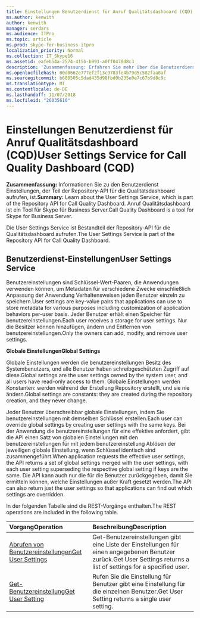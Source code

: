 ```yaml
---
title: Einstellungen Benutzerdienst für Anruf Qualitätsdashboard (CQD)
ms.author: kenwith
author: kenwith
manager: serdars
ms.audience: ITPro
ms.topic: article
ms.prod: skype-for-business-itpro
localization_priority: Normal
ms.collection: IT_Skype16
ms.assetid: eafeb54a-2574-415b-b991-a0ff0470d8c3
description: 'Zusammenfassung: Erfahren Sie mehr über die Benutzerdienst Einstellungen, die Teil der Repository-API für die Qualitätsdashboard aufrufen, ist. Anruf Qualitätsdashboard ist ein Tool für Skype für Business Server.'
ms.openlocfilehash: 00d0662e777ef2f13c9783fe4b79d5c582faa8af
ms.sourcegitcommit: b680505c5dad435d98fbd0b235e0e7c67b9d8c9c
ms.translationtype: MT
ms.contentlocale: de-DE
ms.lasthandoff: 11/07/2018
ms.locfileid: "26035610"
---
```

# <a name="user-settings-service-for-call-quality-dashboard-cqd"></a><span data-ttu-id="5da4f-104">Einstellungen Benutzerdienst für Anruf Qualitätsdashboard (CQD)</span><span class="sxs-lookup"><span data-stu-id="5da4f-104">User Settings Service for Call Quality Dashboard (CQD)</span></span>
 
<span data-ttu-id="5da4f-105">**Zusammenfassung:** Informationen Sie zu den Benutzerdienst Einstellungen, der Teil der Repository-API für die Qualitätsdashboard aufrufen, ist.</span><span class="sxs-lookup"><span data-stu-id="5da4f-105">**Summary:** Learn about the User Settings Service, which is part of the Repository API for Call Quality Dashboard.</span></span> <span data-ttu-id="5da4f-106">Anruf Qualitätsdashboard ist ein Tool für Skype für Business Server.</span><span class="sxs-lookup"><span data-stu-id="5da4f-106">Call Quality Dashboard is a tool for Skype for Business Server.</span></span>
  
<span data-ttu-id="5da4f-107">Die User Settings Service ist Bestandteil der Repository-API für die Qualitätsdashboard aufrufen.</span><span class="sxs-lookup"><span data-stu-id="5da4f-107">The User Settings Service is part of the Repository API for Call Quality Dashboard.</span></span>
  
## <a name="user-settings-service"></a><span data-ttu-id="5da4f-108">Benutzerdienst-Einstellungen</span><span class="sxs-lookup"><span data-stu-id="5da4f-108">User Settings Service</span></span>

<span data-ttu-id="5da4f-109">Benutzereinstellungen sind Schlüssel-Wert-Paaren, die Anwendungen verwenden können, um Metadaten für verschiedene Zwecke einschließlich Anpassung der Anwendung Verhaltensweisen jeden Benutzer einzeln zu speichern.</span><span class="sxs-lookup"><span data-stu-id="5da4f-109">User settings are key-value pairs that applications can use to store metadata for various purposes including customization of application behaviors per-user basis.</span></span> <span data-ttu-id="5da4f-110">Jeder Benutzer erhält einen Speicher für benutzereinstellungen.</span><span class="sxs-lookup"><span data-stu-id="5da4f-110">Each user receives a storage for user settings.</span></span> <span data-ttu-id="5da4f-111">Nur die Besitzer können hinzufügen, ändern und Entfernen von benutzereinstellungen.</span><span class="sxs-lookup"><span data-stu-id="5da4f-111">Only the owners can add, modify, and remove user settings.</span></span>
  
 <span data-ttu-id="5da4f-112">**Globale Einstellungen**</span><span class="sxs-lookup"><span data-stu-id="5da4f-112">**Global Settings**</span></span>
  
<span data-ttu-id="5da4f-113">Globale Einstellungen werden die benutzereinstellungen Besitz des Systembenutzers, und alle Benutzer haben schreibgeschützten Zugriff auf diese.</span><span class="sxs-lookup"><span data-stu-id="5da4f-113">Global settings are the user settings owned by the system user, and all users have read-only access to them.</span></span> <span data-ttu-id="5da4f-114">Globale Einstellungen werden Konstanten: werden während der Erstellung Repository erstellt, und sie nie ändern.</span><span class="sxs-lookup"><span data-stu-id="5da4f-114">Global settings are constants: they are created during the repository creation, and they never change.</span></span>
  
<span data-ttu-id="5da4f-115">Jeder Benutzer überschreibbar globale Einstellungen, indem Sie benutzereinstellungen mit demselben Schlüssel erstellen.</span><span class="sxs-lookup"><span data-stu-id="5da4f-115">Each user can override global settings by creating user settings with the same keys.</span></span> <span data-ttu-id="5da4f-116">Bei der Anwendung die benutzereinstellungen für eine effektive anfordert, gibt die API einen Satz von globalen Einstellungen mit den benutzereinstellungen für mit jedem benutzereinstellung Ablösen der jeweiligen globale Einstellung, wenn Schlüssel identisch sind zusammengeführt.</span><span class="sxs-lookup"><span data-stu-id="5da4f-116">When application requests the effective user settings, the API returns a set of global settings merged with the user settings, with each user setting superseding the respective global setting if keys are the same.</span></span> <span data-ttu-id="5da4f-117">Die API kann auch nur die für die Benutzer zurückgegeben, damit Sie ermitteln können, welche Einstellungen außer Kraft gesetzt werden.</span><span class="sxs-lookup"><span data-stu-id="5da4f-117">The API can also return just the user settings so that applications can find out which settings are overridden.</span></span> 
  
<span data-ttu-id="5da4f-118">In der folgenden Tabelle sind die REST-Vorgänge enthalten.</span><span class="sxs-lookup"><span data-stu-id="5da4f-118">The REST operations are included in the following table.</span></span>

|<span data-ttu-id="5da4f-119">**Vorgang**</span><span class="sxs-lookup"><span data-stu-id="5da4f-119">**Operation**</span></span>|<span data-ttu-id="5da4f-120">**Beschreibung**</span><span class="sxs-lookup"><span data-stu-id="5da4f-120">**Description**</span></span>|
|:-----|:-----|
|[<span data-ttu-id="5da4f-121">Abrufen von Benutzereinstellungen</span><span class="sxs-lookup"><span data-stu-id="5da4f-121">Get User Settings</span></span>](get-user-settings.md) <br/> |<span data-ttu-id="5da4f-122">Get-Benutzereinstellungen gibt eine Liste der Einstellungen für einen angegebenen Benutzer zurück.</span><span class="sxs-lookup"><span data-stu-id="5da4f-122">Get User Settings returns a list of settings for a specified user.</span></span>  <br/> |
|[<span data-ttu-id="5da4f-123">Get-Benutzereinstellung</span><span class="sxs-lookup"><span data-stu-id="5da4f-123">Get User Setting</span></span>](get-user-setting.md) <br/> |<span data-ttu-id="5da4f-124">Rufen Sie die Einstellung für Benutzer gibt eine Einstellung für die einzelnen Benutzer.</span><span class="sxs-lookup"><span data-stu-id="5da4f-124">Get User Setting returns a single user setting.</span></span>  <br/> |
   

